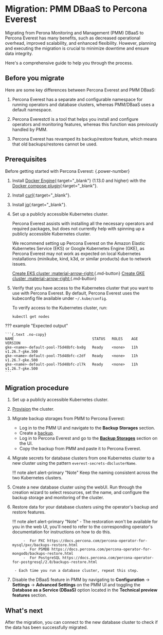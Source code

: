 # Migration: PMM DBaaS to Percona Everest

Migrating from Perona Monitoring and Management (PMM) DBaaS to Percona Everest has many benefits, such as decreased operational overhead, improved scalability, and enhanced flexibility. However, planning and executing the migration is crucial to minimize downtime and ensure data integrity. 

Here's a comprehensive guide to help you through the process.


## Before you migrate

Here are some key differences between Percona Everest and PMM DBaaS:

1. Percona Everest has a separate and configurable namespace for running operators and database clusters, whereas PMM/DBaaS uses a default namespace.

2. Percona Everestctl is a tool that helps you install and configure operators and monitoring features, whereas this function was previously handled by PMM.

3. Percona Everest has revamped its backup/restore feature, which means that old backups/restores cannot be used.


## Prerequisites

Before getting started with Percona Everest:
{.power-number}

1. Install [Docker Engine](https://docs.docker.com/engine/install){:target="_blank"} (1.13.0 and higher) with the [Docker compose plugin](https://docs.docker.com/compose/install/){:target="_blank"}.

2. Install [curl](https://everything.curl.dev/get){:target="_blank"}.

3. Install [jq](https://jqlang.github.io/jq/){:target="_blank"}.

4. Set up a publicly accessible Kubernetes cluster. 

    Percona Everest assists with installing all the necessary operators and required packages, but does not currently help with spinning up a publicly accessible Kubernetes cluster.

    We recommend setting up Percona Everest on the Amazon Elastic Kubernetes Service (EKS) or Google Kubernetes Engine (GKE), as Percona Everest may not work as expected on local Kubernetes installations (minikube, kind, k3d, or similar products) due to network issues.

   
    [Create EKS cluster :material-arrow-right:](quickstart-guide/eks.md){.md-button} [Create GKE cluster :material-arrow-right:](quickstart-guide/gke.md){.md-button}

5. Verify that you have access to the Kubernetes cluster that you want to use with Percona Everest. By default, Percona Everest uses the kubeconfig file available under `~/.kube/config`. 

    To verify access to the Kubernetes cluster, run:
   
    ```sh 
    kubectl get nodes
    ```

??? example "Expected output"
    
    ```{.text .no-copy}
    NAME                                    STATUS   ROLES    AGE   VERSION
    gke-<name>-default-pool-75d48bfc-bx8g   Ready    <none>   11h   v1.26.7-gke.500
    gke-<name>-default-pool-75d48bfc-c2df   Ready    <none>   11h   v1.26.7-gke.500
    gke-<name>-default-pool-75d48bfc-zl7k   Ready    <none>   11h   v1.26.7-gke.500
    ```


## Migration procedure

1. Set up a publicly accessible Kubernetes cluster.
2. [Provision](use/db_provision.md) the cluster.
3. Migrate backup storages from PMM to Percona Everest:

    - Log in to the PMM UI and navigate to the **Backup Storages** section.
    - Create a [backup](https://docs.percona.com/percona-monitoring-and-management/get-started/backup/index.html).
    - Log in to Percona Everest and go to the **[Backup Storages](use/backupRestore.md)** section on the UI.
    - Copy the backup from PMM and paste it to Percona Everest.

4. Migrate secrets for database clusters from one Kubernetes cluster to a new cluster using the pattern `everest-secrets-dbclusterName`. 
   
    !!! note alert alert-primary "Note"
        Keep the naming consistent across the two Kubernetes clusters.

5. Create a new database cluster using the webUI. Run through the creation wizard to select resources, set the name, and configure the backup storage and monitoring of the cluster.
6. Restore data for your database clusters using the operator's backup and restore features.

    !!! note alert alert-primary "Note"
        - The restoration won't be available for you in the web UI, you'll need to refer to the corresponding operator's documentation for instructions on how to do this.

            -  For PXC https://docs.percona.com/percona-operator-for-mysql/pxc/backups-restore.html
            -  For PSMDB https://docs.percona.com/percona-operator-for-mongodb/backups-restore.html
            -  For PostgreSQL https://docs.percona.com/percona-operator-for-postgresql/2.0/backups-restore.html

        - Each time you run a database cluster, repeat this step.

8. Disable the DBaaS feature in PMM by navigating to <i class="uil uil-cog"></i> **Configuration** → <i class="uil uil-setting"></i> **Settings** → **Advanced Settings** on the PMM UI and toggling <i class="uil uil-toggle-off"></i> the **Database as a Service (DBaaS)** option located in the **Technical preview features** section.

## What's next

After the migration, you can connect to the new database cluster to check if the data has been successfully migrated.


